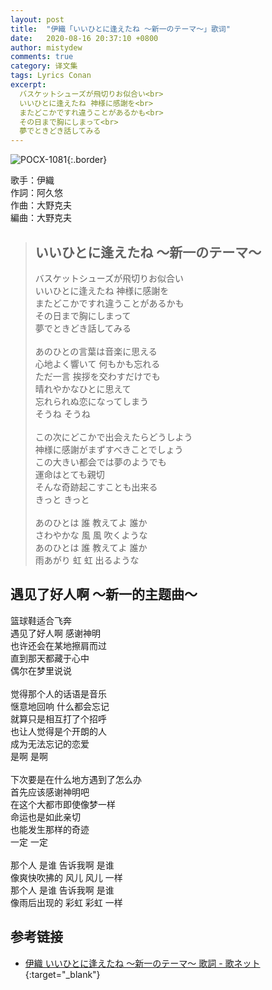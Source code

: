 ```yaml
---
layout: post
title:  "伊織「いいひとに逢えたね 〜新一のテーマ〜」歌词"
date:   2020-08-16 20:37:10 +0800
author: mistydew
comments: true
category: 译文集
tags: Lyrics Conan
excerpt:
  バスケットシューズが飛切りお似合い<br>
  いいひとに逢えたね 神様に感謝を<br>
  またどこかですれ違うことがあるかも<br>
  その日まで胸にしまって<br>
  夢でときどき話してみる
---
```

![POCX-1081](https://www.generasia.com/w/images/5/58/IORI_BGI_A.jpg){:.border}

歌手：伊織<br>
作詞：阿久悠<br>
作曲：大野克夫<br>
編曲：大野克夫

<blockquote class="original">
  <h2>いいひとに逢えたね 〜新一のテーマ〜</h2>
  <p>
    バスケットシューズが飛切りお似合い<br>
    いいひとに逢えたね 神様に感謝を<br>
    またどこかですれ違うことがあるかも<br>
    その日まで胸にしまって<br>
    夢でときどき話してみる<br>
    <br>
    あのひとの言葉は音楽に思える<br>
    心地よく響いて 何もかも忘れる<br>
    ただ一言 挨拶を交わすだけでも<br>
    晴れやかなひとに思えて<br>
    忘れられぬ恋になってしまう<br>
    そうね そうね<br>
    <br>
    この次にどこかで出会えたらどうしよう<br>
    神様に感謝がまずすべきことでしょう<br>
    この大きい都会では夢のようでも<br>
    運命はとても親切<br>
    そんな奇跡起こすことも出来る<br>
    きっと きっと<br>
    <br>
    あのひとは 誰 教えてよ 誰か<br>
    さわやかな 風 風 吹くような<br>
    あのひとは 誰 教えてよ 誰か<br>
    雨あがり 虹 虹 出るような
  </p>
</blockquote>

<div class="translation">
  <h2>遇见了好人啊 ～新一的主题曲～</h2>
  <p>
    篮球鞋适合飞奔<br>
    遇见了好人啊 感谢神明<br>
    也许还会在某地擦肩而过<br>
    直到那天都藏于心中<br>
    偶尔在梦里说说<br>
    <br>
    觉得那个人的话语是音乐<br>
    惬意地回响 什么都会忘记<br>
    就算只是相互打了个招呼<br>
    也让人觉得是个开朗的人<br>
    成为无法忘记的恋爱<br>
    是啊 是啊<br>
    <br>
    下次要是在什么地方遇到了怎么办<br>
    首先应该感谢神明吧<br>
    在这个大都市即使像梦一样<br>
    命运也是如此亲切<br>
    也能发生那样的奇迹<br>
    一定 一定<br>
    <br>
    那个人 是谁 告诉我啊 是谁<br>
    像爽快吹拂的 风儿 风儿 一样<br>
    那个人 是谁 告诉我啊 是谁<br>
    像雨后出现的 彩虹 彩虹 一样
  </p>
</div>

## 参考链接

* [伊織 いいひとに逢えたね 〜新一のテーマ〜 歌詞 - 歌ネット](https://www.uta-net.com/song/58233/){:target="_blank"}
